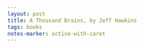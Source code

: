 ```yaml
---
layout: post
title: A Thousand Brains, by Jeff Hawkins
tags: books
notes-marker: active-with-caret
---
```

